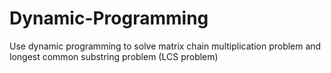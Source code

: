 Dynamic-Programming
===================

Use dynamic programming to solve matrix chain multiplication problem and longest common substring problem (LCS problem)
